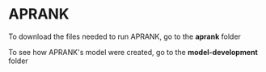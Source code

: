 # APRANK

To download the files needed to run APRANK, go to the **aprank** folder

To see how APRANK's model were created, go to the **model-development** folder
